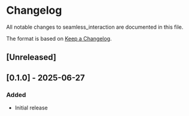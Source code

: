 # Changelog
All notable changes to seamless_interaction are documented in this file.

The format is based on [Keep a Changelog](http://keepachangelog.com/en/1.0.0/).

## [Unreleased]

## [0.1.0] - 2025-06-27

### Added

- Initial release